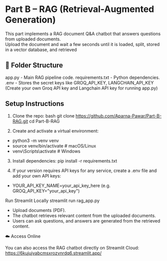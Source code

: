 # Part B – RAG (Retrieval-Augmented Generation)

This part implements a RAG document Q&A chatbot that answers questions from uploaded documents.  
Upload the document and wait a few seconds until it is loaded, split, stored in a vector database, and retrieved

## 📂 Folder Structure
app.py - Main RAG pipeline code.
requirements.txt - Python dependencies.
.env - Stores the secret keys like GROQ_API_KEY, LANGCHAIN_API_KEY (Create your own Groq API key and Langchain API key for running app.py)

## Setup Instructions

1. Clone the repo:
bash
git clone https://github.com/Aparna-Pawar/Part-B-RAG.git
cd Part-B-RAG

2. Create and activate a virtual environment:
- python3 -m venv venv
- source venv/bin/activate   # macOS/Linux
- venv\Scripts\activate      # Windows

3. Install dependencies:
pip install -r requirements.txt

4. If your version requires API keys for any service, create a .env file and add your own API keys:

- YOUR_API_KEY_NAME=your_api_key_here 
  (e.g. GROQ_API_KEY="your_api_key")

Run Streamlit Locally 
streamlit run rag_app.py

- Upload documents (PDF).
- The chatbot retrieves relevant content from the uploaded documents.
- Users can ask questions, and answers are generated from the retrieved content.

☁️ Access Online

You can also access the RAG chatbot directly on Streamlit Cloud:
https://6kujujvabcmsxrozvnrdq6.streamlit.app/
